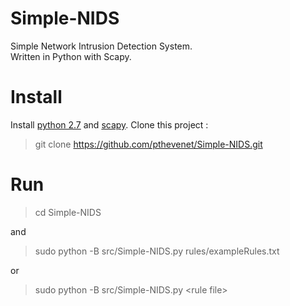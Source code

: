 # Simple-NIDS
Simple Network Intrusion Detection System.  
Written in Python with Scapy.

# Install

Install [python 2.7](https://www.python.org/downloads/) and  [scapy](http://scapy.readthedocs.io/en/latest/installation.html#installing-scapy-v2-x).
Clone this project :
> git clone https://github.com/pthevenet/Simple-NIDS.git

# Run
  > cd Simple-NIDS

and
> sudo python -B src/Simple-NIDS.py rules/exampleRules.txt

or
> sudo python -B src/Simple-NIDS.py \<rule file\>
